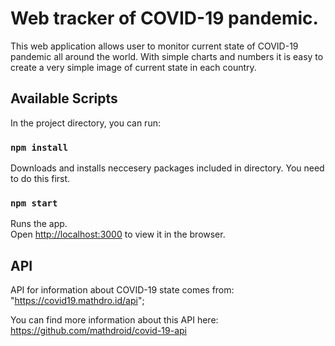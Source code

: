 # Web tracker of COVID-19 pandemic.
This web application allows user to monitor current state of COVID-19 pandemic all around the world.
With simple charts and numbers it is easy to create a very simple image of current state in each country.


## Available Scripts

In the project directory, you can run:


### `npm install`

Downloads and installs neccesery packages included in directory.
You need to do this first.


### `npm start`

Runs the app.<br />
Open [http://localhost:3000](http://localhost:3000) to view it in the browser.


## API

API for information about COVID-19 state comes from: "https://covid19.mathdro.id/api";

You can find more information about this API here: https://github.com/mathdroid/covid-19-api


